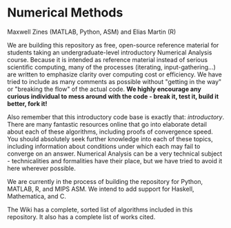 # Numerical Methods

Maxwell Zines (MATLAB, Python, ASM) and Elias Martin (R)

We are building this repository as free, open-source reference material for students taking an undergraduate-level introductory Numerical Analysis course. Because it is intended as reference material instead of serious scientific computing, many of the processes (iterating, input-gathering...) are written to emphasize clarity over computing cost or efficiency. We have tried to include as many comments as possible without "getting in the way" or "breaking the flow" of the actual code. **We highly encourage any curious individual to mess around with the code - break it, test it, build it better, fork it!**

Also remember that this introductory code base is exactly that: *introductory*. There are many fantastic resources online that go into elaborate detail about each of these algorithms, including proofs of convergence speed. You should absolutely seek further knowledge into each of these topics, including information about conditions under which each may fail to converge on an answer. Numerical Analysis can be a very technical subject - technicalities and formalities have their place, but we have tried to avoid it here wherever possible.

We are currently in the process of building the repository for Python, MATLAB, R, and MIPS ASM. We intend to add support for Haskell, Mathematica, and C.

The Wiki has a complete, sorted list of algorithms included in this repository. It also has a complete list of works cited. 
